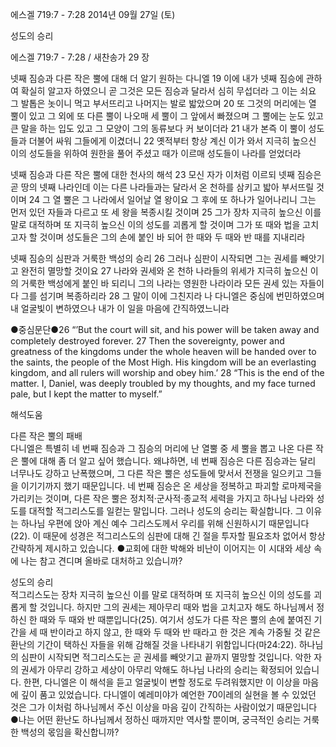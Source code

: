에스겔 719:7 - 7:28 
2014년 09월 27일 (토)

성도의 승리



에스겔 719:7 - 7:28 / 새찬송가 29 장


넷째 짐승과 다른 작은 뿔에 대해 더 알기 원하는 다니엘
19 이에 내가 넷째 짐승에 관하여 확실히 알고자 하였으니 곧 그것은 모든 짐승과 달라서 심히 무섭더라 그 이는 쇠요 그 발톱은 놋이니 먹고 부서뜨리고 나머지는 발로 밟았으며 20 또 그것의 머리에는 열 뿔이 있고 그 외에 또 다른 뿔이 나오매 세 뿔이 그 앞에서 빠졌으며 그 뿔에는 눈도 있고 큰 말을 하는 입도 있고 그 모양이 그의 동류보다 커 보이더라 21 내가 본즉 이 뿔이 성도들과 더불어 싸워 그들에게 이겼더니 22 옛적부터 항상 계신 이가 와서 지극히 높으신 이의 성도들을 위하여 원한을 풀어 주셨고 때가 이르매 성도들이 나라를 얻었더라

넷째 짐승과 다른 작은 뿔에 대한 천사의 해석
23 모신 자가 이처럼 이르되 넷째 짐승은 곧 땅의 넷째 나라인데 이는 다른 나라들과는 달라서 온 천하를 삼키고 밟아 부서뜨릴 것이며 24 그 열 뿔은 그 나라에서 일어날 열 왕이요 그 후에 또 하나가 일어나리니 그는 먼저 있던 자들과 다르고 또 세 왕을 복종시킬 것이며 25 그가 장차 지극히 높으신 이를 말로 대적하며 또 지극히 높으신 이의 성도를 괴롭게 할 것이며 그가 또 때와 법을 고치고자 할 것이며 성도들은 그의 손에 붙인 바 되어 한 때와 두 때와 반 때를 지내리라

넷째 짐승의 심판과 거룩한 백성의 승리
26 그러나 심판이 시작되면 그는 권세를 빼앗기고 완전히 멸망할 것이요 27 나라와 권세와 온 천하 나라들의 위세가 지극히 높으신 이의 거룩한 백성에게 붙인 바 되리니 그의 나라는 영원한 나라이라 모든 권세 있는 자들이 다 그를 섬기며 복종하리라 28 그 말이 이에 그친지라 나 다니엘은 중심에 번민하였으며 내 얼굴빛이 변하였으나 내가 이 일을 마음에 간직하였느니라




●중심문단●26 “’But the court will sit, and his power will be taken away and completely destroyed forever. 27 Then the sovereignty, power and greatness of the kingdoms under the whole heaven will be handed over to the saints, the people of the Most High. His kingdom will be an everlasting kingdom, and all rulers will worship and obey him.’ 28 “This is the end of the matter. I, Daniel, was deeply troubled by my thoughts, and my face turned pale, but I kept the matter to myself.”

해석도움





다른 작은 뿔의 패배  
다니엘은 특별히 네 번째 짐승과 그 짐승의 머리에 난 열뿔 중 세 뿔을 뽑고 나온 다른 작은 뿔에 대해 좀 더 알고 싶어 했습니다. 왜냐하면, 네 번째 짐승은 다른 짐승과는 달리 너무나도 강하고 난폭했으며, 그 다른 작은 뿔은 성도들에 맞서서 전쟁을 일으키고 그들을 이기기까지 했기 때문입니다. 네 번째 짐승은 온 세상을 정복하고 파괴할 로마제국을 가리키는 것이며, 다른 작은 뿔은 정치적·군사적·종교적 세력을 가지고 하나님 나라와 성도를 대적할 적그리스도를 일컫는 말입니다. 그러나 성도의 승리는 확실합니다. 그 이유는 하나님 우편에 앉아 계신 예수 그리스도께서 우리를 위해 신원하시기 때문입니다(22). 이 때문에 성경은 적그리스도의 심판에 대해 긴 절을 투자할 필요조차 없어서 항상 간략하게 제시하고 있습니다. 
●교회에 대한 박해와 비난이 이어지는 이 시대와 세상 속에 나는 참고 견디며 올바로 대처하고 있습니까?

성도의 승리  
적그리스도는 장차 지극히 높으신 이를 말로 대적하며 또 지극히 높으신 이의 성도를 괴롭게 할 것입니다. 하지만 그의 권세는 제아무리 때와 법을 고치고자 해도 하나님께서 정하신 한 때와 두 때와 반 때뿐입니다(25). 여기서 성도가 다른 작은 뿔의 손에 붙여진 기간을 세 때 반이라고 하지 않고, 한 때와 두 때와 반 때라고 한 것은 계속 가중될 것 같은 환난의 기간이 택하신 자들을 위해 감해질 것을 나타내기 위함입니다(마24:22). 하나님의 심판이 시작되면 적그리스도는 곧 권세를 빼앗기고 끝까지 멸망할 것입니다. 악한 자의 권세가 아무리 강하고 세상이 아무리 악해도 하나님 나라의 승리는 확정되어 있습니다. 한편, 다니엘은 이 해석을 듣고 얼굴빛이 변할 정도로 두려워했지만 이 이상을 마음에 깊이 품고 있었습니다. 다니엘이 예레미야가 예언한 70이레의 실현을 볼 수 있었던 것은 그가 이처럼 하나님께서 주신 이상을 마음 깊이 간직하는 사람이었기 때문입니다
●나는 어떤 환난도 하나님께서 정하신 때까지만 역사할 뿐이며, 궁극적인 승리는 거룩한 백성의 몫임을 확신합니까?